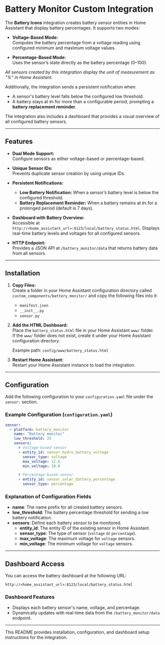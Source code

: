 # Battery Monitor Custom Integration

The **Battery Icons** integration creates battery sensor entities in Home Assistant that display battery percentages. It supports two modes:

- **Voltage-Based Mode:**  
  Computes the battery percentage from a voltage reading using configured minimum and maximum voltage values.

- **Percentage-Based Mode:**  
  Uses the sensor’s state directly as the battery percentage (0–100).

_All sensors created by this integration display the unit of measurement as "%" in Home Assistant._

Additionally, the integration sends a persistent notification when:
- A sensor's battery level falls below the configured low threshold.
- A battery stays at `0%` for more than a configurable period, prompting a **battery replacement reminder**.

The integration also includes a dashboard that provides a visual overview of all configured battery sensors.

---

## Features

- **Dual Mode Support:**  
  Configure sensors as either voltage-based or percentage-based.
  
- **Unique Sensor IDs:**  
  Prevents duplicate sensor creation by using unique IDs.

- **Persistent Notifications:**  
  - **Low Battery Notification:** When a sensor’s battery level is below the configured threshold.
  - **Battery Replacement Reminder:** When a battery remains at `0%` for a prolonged period (default is 7 days).

- **Dashboard with Battery Overview:**  
  Accessible at `http://<home_assistant_url>:8123/local/battery_status.html`. Displays real-time battery levels and voltages for all configured sensors.

- **HTTP Endpoint:**  
  Provides a JSON API at `/battery_monitor/data` that returns battery data from all sensors.

---

## Installation

1. **Copy Files:**  
   Create a folder in your Home Assistant configuration directory called `custom_components/battery_monitor/` and copy the following files into it:
   - `manifest.json`
   - `__init__.py`
   - `sensor.py`

2. **Add the HTML Dashboard:**  
   Place the `battery_status.html` file in your Home Assistant `www/` folder.  
   If the `www/` folder does not exist, create it under your Home Assistant configuration directory.

   Example path: `config/www/battery_status.html`

3. **Restart Home Assistant:**  
   Restart your Home Assistant instance to load the integration.

---

## Configuration

Add the following configuration to your `configuration.yaml` file under the `sensor:` section.

### Example Configuration (`configuration.yaml`)

```yaml
sensor:
  - platform: battery_monitor
    name: "Battery monitor"
    low_threshold: 25
    sensors:
      # Voltage-based sensor
      - entity_id: sensor.hydro_battery_voltage
        sensor_type: voltage
        max_voltage: 12.6
        min_voltage: 10.0

      # Percentage-based sensor
      - entity_id: sensor.solar_battery_percentage
        sensor_type: percentage
```

### Explanation of Configuration Fields

- **name**: The name prefix for all created battery sensors.
- **low_threshold**: The battery percentage threshold for sending a low battery notification.
- **sensors**: Define each battery sensor to be monitored.
  - **entity_id**: The entity ID of the existing sensor in Home Assistant.
  - **sensor_type**: The type of sensor (`voltage` or `percentage`).
  - **max_voltage**: The maximum voltage for `voltage` sensors.
  - **min_voltage**: The minimum voltage for `voltage` sensors.

---

## Dashboard Access

You can access the battery dashboard at the following URL:

```
http://<home_assistant_url>:8123/local/battery_status.html
```

### Dashboard Features
- Displays each battery sensor's name, voltage, and percentage.
- Dynamically updates with real-time data from the `/battery_monitor/data` endpoint.

---

This README provides installation, configuration, and dashboard setup instructions for the integration.
